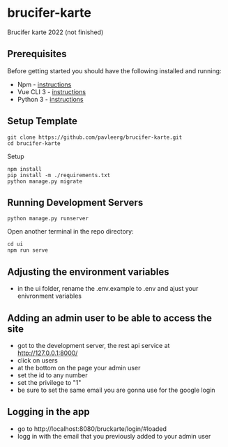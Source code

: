 # brucifer-karte
Brucifer karte 2022 (not finished)

## Prerequisites

Before getting started you should have the following installed and running:

-  Npm - [instructions](https://docs.npmjs.com/downloading-and-installing-node-js-and-npm)
-  Vue CLI 3 - [instructions](https://cli.vuejs.org/guide/installation.html)
-  Python 3 - [instructions](https://wiki.python.org/moin/BeginnersGuide)

## Setup Template

```
git clone https://github.com/pavleerg/brucifer-karte.git
cd brucifer-karte
```

Setup
```
npm install
pip install -m ./requirements.txt
python manage.py migrate
```

## Running Development Servers

```
python manage.py runserver
```
Open another terminal in the repo directory:
```
cd ui
npm run serve
```

## Adjusting the environment variables

- in the ui folder, rename the .env.example to .env and ajust your enivronment variables

## Adding an admin user to be able to access the site

- got to the development server, the rest api service at http://127.0.0.1:8000/
- click on users
- at the bottom on the page your admin user
- set the id to any number
- set the privilege to "1" 
- be sure to set the same email you are gonna use for the google login

## Logging in the app

- go to http://localhost:8080/bruckarte/login/#loaded
- logg in with the email that you previously added to your admin user
